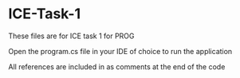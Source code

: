 # ICE-Task-1

These files are for ICE task 1 for PROG

Open the program.cs file in your IDE of choice to run the application

All references are included in as comments at the end of the code
